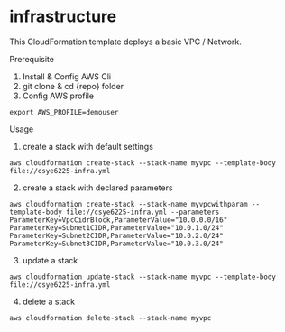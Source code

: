 # infrastructure

This CloudFormation template deploys a basic VPC / Network.

Prerequisite

1. Install & Config AWS Cli
2. git clone & cd {repo} folder
3. Config AWS profile
```
export AWS_PROFILE=demouser
```

Usage

1. create a stack with default settings
```
aws cloudformation create-stack --stack-name myvpc --template-body file://csye6225-infra.yml
```

2. create a stack with declared parameters
```
aws cloudformation create-stack --stack-name myvpcwithparam --template-body file://csye6225-infra.yml --parameters ParameterKey=VpcCidrBlock,ParameterValue="10.0.0.0/16" ParameterKey=Subnet1CIDR,ParameterValue="10.0.1.0/24" ParameterKey=Subnet2CIDR,ParameterValue="10.0.2.0/24" ParameterKey=Subnet3CIDR,ParameterValue="10.0.3.0/24"
```

3. update a stack
```
aws cloudformation update-stack --stack-name myvpc --template-body file://csye6225-infra.yml
```

4. delete a stack
```
aws cloudformation delete-stack --stack-name myvpc
```
